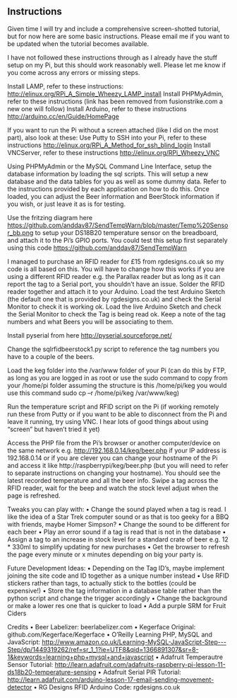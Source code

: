 Instructions
------------------

Given time I will try and include a comprehensive screen-shotted tutorial, but for now here are some basic instructions.  Please email me if you want to be updated when the tutorial becomes available.  

I have not followed these instructions through as I already have the stuff setup on my Pi, but this should work reasonably well.  Please let me know if you come across any errors or missing steps.

Install LAMP, refer to these instructions: http://elinux.org/RPi_A_Simple_Wheezy_LAMP_install 
Install PHPMyAdmin, refer to these instructions (link has been removed from fusionstrike.com a new one will follow)
Install Arduino, refer to these instructions http://arduino.cc/en/Guide/HomePage 

If you want to run the Pi without a screen attached (like I did on the most part), also look at these:
Use Putty to SSH into your Pi, refer to these instructions http://elinux.org/RPi_A_Method_for_ssh_blind_login 
Install VNCServer, refer to these instructions http://elinux.org/RPi_Wheezy_VNC 


Using PHPMyAdmin or the MySQL Command Line Interface, setup the database information by loading the sql scripts.  This will setup a new database and the data tables for you as well as some dummy data.  Refer to the instructions provided by each application on how to do this.  Once loaded, you can adjust the Beer information and BeerStock information if you wish, or just leave it as is for testing.

Use the fritzing diagram here https://github.com/anddav87/SendTempWarn/blob/master/Temp%20Sensor_bb.png  to setup your DS18B20 temperature sensor on the breadboard, and attach it to the Pi’s GPIO ports.  You could test this setup first separately using this code https://github.com/anddav87/SendTempWarn 

I managed to purchase an RFID reader for £15 from rgdesigns.co.uk so my code is all based on this.  You will have to change how this works if you are using a different RFID reader e.g. the Parallax reader but as long as it can report the tag to a Serial port, you shouldn’t have an issue.  Solder the RFID reader together and attach it to your Arduino.  Load the test Arduino Sketch (the default one that is provided by rgdesigns.co.uk) and check the Serial Monitor to check it is working ok.  Load the live Arduino Sketch and check the Serial Monitor to check the Tag is being read ok.  Keep a note of the tag numbers and what Beers you will be associating to them.

Install pyserial from here http://pyserial.sourceforge.net/ 

Change the sqlrfidbeerstock1.py script to reference the tag numbers you have to a couple of the beers.

Load the keg folder into the /var/www folder of your Pi (can do this by FTP, as long as you are logged in as root or use the sudo command to copy from your /home/pi folder assuming the structure is this /home/pi/keg you would use this command sudo cp –r /home/pi/keg /var/www/keg)

Run the temperature script and RFID script on the Pi (if working remotely run these from Putty or if you want to be able to disconnect from the Pi and leave it running, try using VNC.  I hear lots of good things about using “screen” but haven’t tried it yet)

Access the PHP file from the Pi’s browser or another computer/device on the same network e.g. http://192.168.0.14/keg/beer.php if your IP address is 192.168.0.14 or if you are clever you can change your hostname of the Pi and access it like http://raspberrypi/keg/beer.php (but you will need to refer to separate instructions on changing your hostname).  You should see the latest recorded temperature and all the beer info.  Swipe a tag across the RFID reader, wait for the beep and watch the stock level adjust when the page is refreshed.

Tweaks you can play with:
•  Change the sound played when a tag is read.  I like the idea of a Star Trek computer sound or as that is too geeky for a BBQ with friends, maybe Homer Simpson?
•	Change the sound to be different for each beer
•	Play an error sound if a tag is read that is not in the database
•	Assign a tag to an increase in stock level for a standard crate of beer e.g. 12 * 330ml to simplify updating for new purchases
•	Get the browser to refresh the page every minute or x minutes depending on big your party is.  

Future Development Ideas:
•	Depending on the Tag ID’s, maybe implement joining the site code and ID together as a unique number instead
•	Use RFID stickers rather than tags, to actually stick to the bottles (could be expensive!)
•	Store the tag information in a database table rather than the python script and change the trigger accordingly
•	Change the background or make a lower res one that is quicker to load
•	Add a purple SRM for Fruit Ciders

Credits
•	Beer Labelizer: beerlabelizer.com
•	Kegerface Original: github.com/Kegerface/Kegerface
•	O’Reilly Learning PHP, MySQL and JavaScript: http://www.amazon.co.uk/Learning-MySQL-JavaScript-Step---Step/dp/1449319262/ref=sr_1_1?ie=UTF8&qid=1366891307&sr=8-1&keywords=learning+php+mysql+and+javascript
•	Adafruit Temperautre Sensor Tutorial: http://learn.adafruit.com/adafruits-raspberry-pi-lesson-11-ds18b20-temperature-sensing
•	Adafruit Serial PIR Tutorial: http://learn.adafruit.com/arduino-lesson-17-email-sending-movement-detector
•	RG Designs RFID Arduino Code: rgdesigns.co.uk
